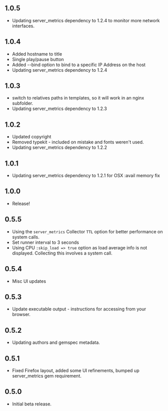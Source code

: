 ## 1.0.5

* Updating server_metrics dependency to 1.2.4 to monitor more network interfaces.

## 1.0.4

* Added hostname to title
* Single play/pause button
* Added --bind option to bind to a specific IP Address on the host
* Updating server_metrics dependency to 1.2.4

## 1.0.3

* switch to relatives paths in templates, so it will work in an nginx subfolder.
* Updating server_metrics dependency to 1.2.3

## 1.0.2

* Updated copyright
* Removed typekit - included on mistake and fonts weren't used.
* Updating server_metrics dependency to 1.2.2

## 1.0.1

* Updating server_metrics dependency to 1.2.1 for OSX :avail memory fix

## 1.0.0

* Release!

## 0.5.5

* Using the `server_metrics` Collector `TTL` option for better performance on system calls.
* Set runner interval to 3 seconds
* Using CPU `:skip_load => true` option as load average info is not displayed. Collecting this involves a system call.

## 0.5.4

* Misc UI updates

## 0.5.3

* Update executable output - instructions for accessing from your browser.

## 0.5.2

* Updating authors and gemspec metadata.

## 0.5.1

* Fixed Firefox layout, added some UI refinements, bumped up server_metrics gem requirement.

## 0.5.0

* Initial beta release.
